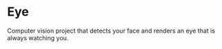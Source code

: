 # Eye
Computer vision project that detects your face and renders an eye that is always watching you.
